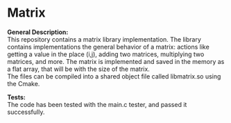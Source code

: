 # Matrix
**General Description:**  
This repository contains a matrix library implementation.
The library contains implementations the general behavior of a matrix: actions like getting a value in the place (i,j), adding two matrices, multiplying two matrices, and more. The matrix is implemented and saved in the memory as a flat array, that will be with the size of the matrix.  
The files can be compiled into a shared object file called libmatrix.so using the Cmake.  

**Tests:**  
The code has been tested with the main.c tester, and passed it successfully. 

